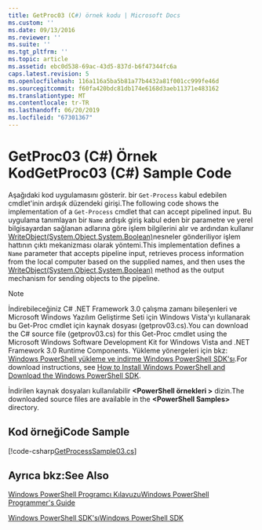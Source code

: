 ```yaml
---
title: GetProc03 (C#) örnek kodu | Microsoft Docs
ms.custom: ''
ms.date: 09/13/2016
ms.reviewer: ''
ms.suite: ''
ms.tgt_pltfrm: ''
ms.topic: article
ms.assetid: ebc0d538-69ac-43d5-837d-b6f47344fc6a
caps.latest.revision: 5
ms.openlocfilehash: 116a116a5ba5b81a77b4432a81f001cc999fe46d
ms.sourcegitcommit: f60fa420bdc81db174e6168d3aeb11371e483162
ms.translationtype: MT
ms.contentlocale: tr-TR
ms.lasthandoff: 06/20/2019
ms.locfileid: "67301367"
---
```

# <a name="getproc03-c-sample-code"></a><span data-ttu-id="c07d7-102">GetProc03 (C#) Örnek Kod</span><span class="sxs-lookup"><span data-stu-id="c07d7-102">GetProc03 (C#) Sample Code</span></span>

<span data-ttu-id="c07d7-103">Aşağıdaki kod uygulamasını gösterir. bir `Get-Process` kabul edebilen cmdlet'inin ardışık düzendeki girişi.</span><span class="sxs-lookup"><span data-stu-id="c07d7-103">The following code shows the implementation of a `Get-Process` cmdlet that can accept pipelined input.</span></span> <span data-ttu-id="c07d7-104">Bu uygulama tanımlayan bir `Name` ardışık giriş kabul eden bir parametre ve yerel bilgisayardan sağlanan adlarına göre işlem bilgilerini alır ve ardından kullanır [WriteObject(System.Object,System.Boolean)](/dotnet/api/system.management.automation.cmdlet.writeobject?view=pscore-6.2.0#System_Management_Automation_Cmdlet_WriteObject_System_Object_System_Boolean_)nesneler gönderiliyor işlem hattının çıktı mekanizması olarak yöntemi.</span><span class="sxs-lookup"><span data-stu-id="c07d7-104">This implementation defines a `Name` parameter that accepts pipeline input, retrieves process information from the local computer based on the supplied names, and then uses the [WriteObject(System.Object,System.Boolean)](/dotnet/api/system.management.automation.cmdlet.writeobject?view=pscore-6.2.0#System_Management_Automation_Cmdlet_WriteObject_System_Object_System_Boolean_) method as the output mechanism for sending objects to the pipeline.</span></span>

> [!NOTE]
> <span data-ttu-id="c07d7-105">İndirebileceğiniz C# .NET Framework 3.0 çalışma zamanı bileşenleri ve Microsoft Windows Yazılım Geliştirme Seti için Windows Vista'yı kullanarak bu Get-Proc cmdlet için kaynak dosyası (getprov03.cs).</span><span class="sxs-lookup"><span data-stu-id="c07d7-105">You can download the C# source file (getprov03.cs) for this Get-Proc cmdlet using the Microsoft Windows Software Development Kit for Windows Vista and .NET Framework 3.0 Runtime Components.</span></span> <span data-ttu-id="c07d7-106">Yükleme yönergeleri için bkz: [Windows PowerShell yükleme ve indirme Windows PowerShell SDK'sı](/powershell/developer/installing-the-windows-powershell-sdk).</span><span class="sxs-lookup"><span data-stu-id="c07d7-106">For download instructions, see [How to Install Windows PowerShell and Download the Windows PowerShell SDK](/powershell/developer/installing-the-windows-powershell-sdk).</span></span>
>
> <span data-ttu-id="c07d7-107">İndirilen kaynak dosyaları kullanılabilir  **\<PowerShell örnekleri >** dizin.</span><span class="sxs-lookup"><span data-stu-id="c07d7-107">The downloaded source files are available in the **\<PowerShell Samples>** directory.</span></span>

## <a name="code-sample"></a><span data-ttu-id="c07d7-108">Kod örneği</span><span class="sxs-lookup"><span data-stu-id="c07d7-108">Code Sample</span></span>

[!code-csharp[GetProcessSample03.cs](../../powershell-sdk-samples/SDK-2.0/csharp/GetProcessSample03/GetProcessSample03.cs#L11-L78 "GetProcessSample03.cs")]

## <a name="see-also"></a><span data-ttu-id="c07d7-109">Ayrıca bkz:</span><span class="sxs-lookup"><span data-stu-id="c07d7-109">See Also</span></span>

[<span data-ttu-id="c07d7-110">Windows PowerShell Programcı Kılavuzu</span><span class="sxs-lookup"><span data-stu-id="c07d7-110">Windows PowerShell Programmer's Guide</span></span>](./windows-powershell-programmer-s-guide.md)

[<span data-ttu-id="c07d7-111">Windows PowerShell SDK'sı</span><span class="sxs-lookup"><span data-stu-id="c07d7-111">Windows PowerShell SDK</span></span>](../windows-powershell-reference.md)
